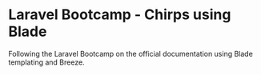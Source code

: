 # Laravel Bootcamp - Chirps using Blade
Following the Laravel Bootcamp on the official documentation using Blade templating and Breeze.
